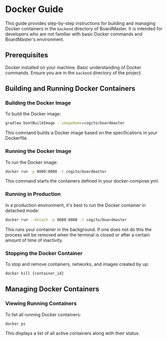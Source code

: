 # Docker Guide

This guide provides step-by-step instructions for building and managing Docker containers in the `backend` directory of BoardMaster. It is intended for developers who are not familiar with basic Docker commands and BoardMaster's environment.

## Prerequisites

Docker installed on your machine.
Basic understanding of Docker commands.
Ensure you are in the `backend` directory of the project.

## Building and Running Docker Containers
### Building the Docker Image
To build the Docker image:
```bash
gradlew bootBuildImage --imageName=cogito/boardmaster
```
This command builds a Docker image based on the specifications in your Dockerfile.

### Running the Docker Image
To run the Docker image:
```bash
docker run -p 8080:8080 -t cogito/boardmaster 
```
This command starts the containers defined in your docker-compose.yml.

### Running in Production
In a production environment, it's best to run the Docker container in detached mode:
```bash
docker run --detach -p 8080:8080 -t cogito/boardmaster 
```
This runs your container in the background. If one does not do this the process will be removed when the terminal is closed or after a certain amount of time of inactivity.


### Stopping the Docker Container
To stop and remove containers, networks, and images created by up:
```bash
docker kill {container_id}
```

## Managing Docker Containers
### Viewing Running Containers
To list all running Docker containers:
```bash
docker ps
```
This displays a list of all active containers along with their status.
